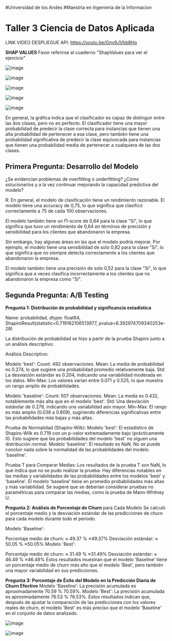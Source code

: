 #Universidad de los Andes
#Maestria en Ingenieria de la Informacion
# Taller 3 Ciencia de Datos Aplicada


LINK VIDEO DESPLIEGUE API: https://youtu.be/Ony9JVhb8Ho

**SHAP VALUES** Favor referirse al cuaderno "ShapValues para ver el ejercicio"

![image](https://github.com/asertas14/taller3_ciencia_aplicada/assets/141885465/e9c24079-31e9-4a82-a6c9-885fb6f4fa48)

![image](https://github.com/asertas14/taller3_ciencia_aplicada/assets/141885465/47659a84-b557-417c-b84c-152237349688)

![image](https://github.com/asertas14/taller3_ciencia_aplicada/assets/141885465/ee8cbcd2-7a2c-4d00-b08f-59bf3d265d54)

![image](https://github.com/asertas14/taller3_ciencia_aplicada/assets/141885465/eabc9595-407e-424d-aa61-626f98344bde)

![image](https://github.com/asertas14/taller3_ciencia_aplicada/assets/141885465/64cf42a8-db8c-44b2-8448-30258767dc3a)

En general, la gráfica indica que el clasificador es capaz de distinguir entre las dos clases, pero no es perfecto. El clasificador tiene una mayor probabilidad de predecir la clase correcta para instancias que tienen una alta probabilidad de pertenecer a esa clase, pero también tiene una probabilidad significativa de predecir la clase equivocada para instancias que tienen una probabilidad media de pertenecer a cualquiera de las dos clases.


## Primera Pregunta: Desarrollo del Modelo
¿Se evidencian problemas de overfitting o underfitting? ¿Cómo solucionarlos y a la vez continuar mejorando la capacidad predictiva del modelo?

R. En general, el modelo de clasificación tiene un rendimiento razonable. El modelo tiene una accuracy de 0,75, lo que significa que clasificó correctamente a 75 de cada 100 observaciones.

El modelo también tiene un f1-score de 0,64 para la clase "Sí", lo que significa que tuvo un rendimiento de 0,64 en términos de precisión y sensibilidad para los clientes que abandonaron la empresa.

Sin embargo, hay algunas áreas en las que el modelo podría mejorar. Por ejemplo, el modelo tiene una sensibilidad de solo 0,82 para la clase "Sí", lo que significa que no siempre detecta correctamente a los clientes que abandonaron la empresa.

El modelo también tiene una precisión de solo 0,52 para la clase "Sí", lo que significa que a veces clasifica incorrectamente a los clientes que no abandonaron la empresa como "Sí".

## Segunda Pregunta: A/B Testing

**Pregunta 1: Distribución de probabilidad y significancia estadística**

 Name: probabilidad, dtype: float64,
 ShapiroResult(statistic=0.719162106513977, pvalue=6.392974709340253e-28)

 La distribución de probabilidad se hizo a partir de la prueba Shapiro junto a un análisis descriptivo:
 
Análisis Descriptivo:

Modelo 'best':
Count: 492 observaciones.
Mean: La media de probabilidad es 0.274, lo que sugiere una probabilidad promedio relativamente baja.
Std: La desviación estándar es 0.204, indicando una variabilidad moderada en los datos.
Min-Max: Los valores varían entre 0.071 y 0.525, lo que muestra un rango amplio de probabilidades.

Modelo 'baseline':
Count: 507 observaciones.
Mean: La media es 0.432, notablemente más alta que en el modelo 'best'.
Std: Una desviación estándar de 0.279, indicando una variabilidad aún mayor.
Min-Max: El rango es más amplio (0.036 a 0.809), sugiriendo diferencias significativas entre las probabilidades más bajas y más altas.

Prueba de Normalidad (Shapiro-Wilk):
Modelo 'best': El estadístico de Shapiro-Wilk es 0.719 con un p-valor extremadamente bajo (prácticamente 0). Esto sugiere que las probabilidades del modelo 'best' no siguen una distribución normal.
Modelo 'baseline': El resultado es NaN. No se puede concluir nada sobre la normalidad de las probabilidades del modelo 'baseline'.

Prueba T para Comparar Medias:
Los resultados de la prueba T son NaN, lo que indica que no se pudo realizar la prueba. Hay diferencias notables en las medias y variabilidades de las probabilidades entre los modelos 'best' y 'baseline'. El modelo 'baseline' tiene en promedio probabilidades más altas y más variabilidad. Se sugiere que se deberían considerar pruebas no paramétricas para comparar las medias, como la prueba de Mann-Whitney U.

**Pregunta 2: Análisis de Porcentaje de Churn**
para Cada Modelo Se calculó el porcentaje medio y la desviación estándar de las predicciones de churn para cada modelo durante todo el período.

Modelo 'Baseline':

Porcentaje medio de churn: ≈ 49.37 % ≈49.37% Desviación estándar: ≈ 50.05 % ≈50.05% Modelo 'Best':

Porcentaje medio de churn: ≈ 31.49 % ≈31.49% Desviación estándar: ≈ 46.49 % ≈46.49% 
Estos resultados muestran que el modelo 'Baseline' tiene un porcentaje medio de churn más alto que el modelo 'Best', pero también una mayor variabilidad en sus predicciones.

**Pregunta 3: Porcentaje de Éxito del Modelo en la Predicción Diaria de Churn Efectivo**
Modelo 'Baseline': La precisión acumulada es aproximadamente 70.59 % 70.59%.
Modelo 'Best': La precisión acumulada es aproximadamente 76.53 % 76.53%.
Estos resultados indican que, después de ajustar la comparación de las predicciones con los valores reales de churn, el modelo 'Best' es más preciso que el modelo 'Baseline' en el conjunto de datos analizado.

![image](https://github.com/asertas14/taller3_ciencia_aplicada/assets/141885465/f463c444-eea1-4696-8430-2471669a6023)

![image](https://github.com/asertas14/taller3_ciencia_aplicada/assets/141885465/80c7b387-1440-4c5b-97aa-ff04afd00f7e)


